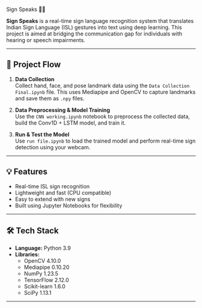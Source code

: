 Sign Speaks 🤟📢

**Sign Speaks** is a real-time sign language recognition system that translates Indian Sign Language (ISL) gestures into text using deep learning. This project is aimed at bridging the communication gap for individuals with hearing or speech impairments.

---

## 📌 Project Flow

1. **Data Collection**  
   Collect hand, face, and pose landmark data using the `Data Collection Final.ipynb` file. This uses Mediapipe and OpenCV to capture landmarks and save them as `.npy` files.

2. **Data Preprocessing & Model Training**  
   Use the `CNN working.ipynb` notebook to preprocess the collected data, build the Conv1D + LSTM model, and train it.

3. **Run & Test the Model**  
   Use `run file.ipynb` to load the trained model and perform real-time sign detection using your webcam.

---

## 💡 Features

- Real-time ISL sign recognition
- Lightweight and fast (CPU compatible)
- Easy to extend with new signs
- Built using Jupyter Notebooks for flexibility

---

## 🛠️ Tech Stack

- **Language:** Python 3.9  
- **Libraries:**  
  - OpenCV 4.10.0  
  - Mediapipe 0.10.20  
  - NumPy 1.23.5  
  - TensorFlow 2.12.0  
  - Scikit-learn 1.6.0  
  - SciPy 1.13.1

---
